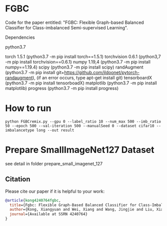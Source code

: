 # FGBC
Code for the paper entitled: "FGBC: Flexible Graph-based Balanced Classifier for Class-imbalanced Semi-supervised Learning". 

Dependencies

python3.7

torch 1.5.1 (python3.7 -m pip install torch==1.5.1)
torchvision 0.6.1 (python3,7 -m pip install torchvision==0.6.1)
numpy 1.19,4 (python3.7 -m pip install numpy==1.19.4)
scipy (python3.7 -m pip install scipy)
randAugment (python3.7 -m pip install git+https://github.com/ildoonet/pytorch-randaugment), (if an error occurs, type apt-get install git)
tensorboardX (python3.7 -m pip install tensorboadX)
matplotlib (python3.7 -m pip install matplotlib)
progress (python3.7 -m pip install progress)


# How to run
```
python FGBCremix.py --gpu 0 --label_ratio 10 --num_max 500 --imb_ratio 50 --epoch 500 --val-iteration 500 --manualSeed 0 --dataset cifar10 --imbalancetype long --out result
```

# Prepare SmallImageNet127 Dataset
see detail in folder prepare_small_imagenet_127


## Citation

Please cite our paper if it is helpful to your work:

```bibtex
@article{kong4240764fgbc,
  title={Fgbc: Flexible Graph-Based Balanced Classifier for Class-Imbalanced Semi-Supervised Learning},
  author={Kong, Xiangyuan and Wei, Xiang and Wang, Jingjie and Liu, Xiaoyu and Xing, Weiwei and Lu, Wei},
  journal={Available at SSRN 4240764}
}
```